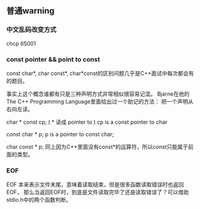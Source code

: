 ## 普通warning
### 中文乱码改变方式
chcp 65001

### const pointer && point to const

const char*, char const*, char*const的区别问题几乎是C++面试中每次都会有的题目。

事实上这个概念谁都有只是三种声明方式非常相似很容易记混。
Bjarne在他的The C++ Programming Language里面给出过一个助记的方法：
把一个声明从右向左读。

char  * const cp; ( * 读成 pointer to )
cp is a const pointer to char

const char * p;
p is a pointer to const char;

char const * p;
同上因为C++里面没有const*的运算符，所以const只能属于前面的类型。

### EOF
EOF 本来表示文件末尾，意味着读取结束，但是很多函数读取错误时也返回EOF，
那么当返回EOF时，到底是文件读取完毕了还是读取错误了？可以借助stdio.h中的两个函数判断。